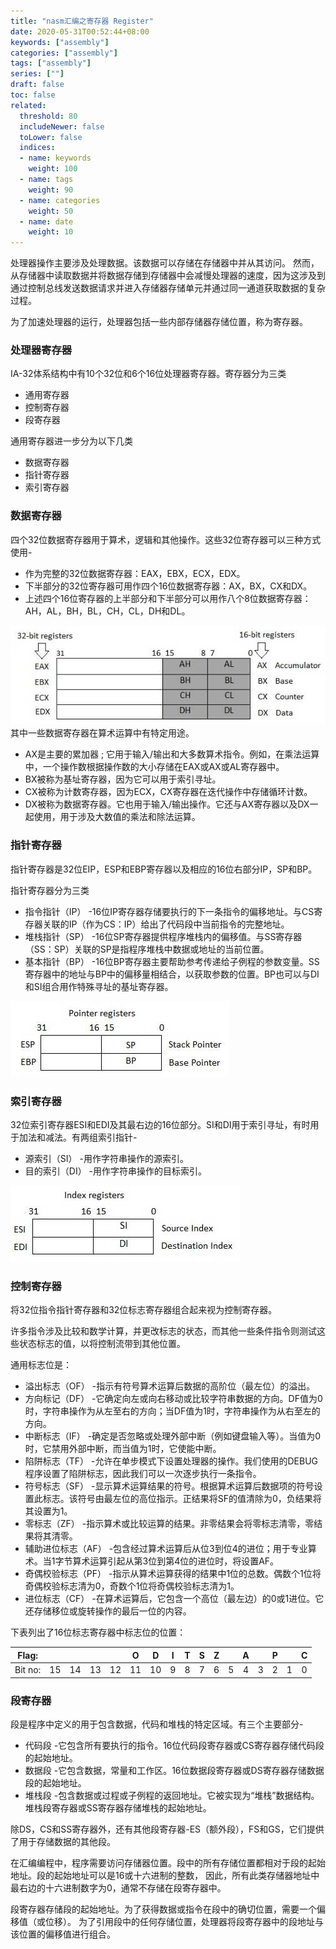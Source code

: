 ```yaml
---
title: "nasm汇编之寄存器 Register"
date: 2020-05-31T00:52:44+08:00
keywords: ["assembly"]
categories: ["assembly"]
tags: ["assembly"]
series: [""]
draft: false
toc: false
related:
  threshold: 80
  includeNewer: false
  toLower: false
  indices:
  - name: keywords
    weight: 100
  - name: tags
    weight: 90
  - name: categories
    weight: 50
  - name: date
    weight: 10
---
```

处理器操作主要涉及处理数据。该数据可以存储在存储器中并从其访问。
然而，从存储器中读取数据并将数据存储到存储器中会减慢处理器的速度，因为这涉及到通过控制总线发送数据请求并进入存储器存储单元并通过同一通道获取数据的复杂过程。

为了加速处理器的运行，处理器包括一些内部存储器存储位置，称为寄存器。

### 处理器寄存器
IA-32体系结构中有10个32位和6个16位处理器寄存器。寄存器分为三类

- 通用寄存器
- 控制寄存器
- 段寄存器

通用寄存器进一步分为以下几类

- 数据寄存器
- 指针寄存器
- 索引寄存器


### 数据寄存器
四个32位数据寄存器用于算术，逻辑和其他操作。这些32位寄存器可以三种方式使用-

- 作为完整的32位数据寄存器：EAX，EBX，ECX，EDX。
- 下半部分的32位寄存器可用作四个16位数据寄存器：AX，BX，CX和DX。
- 上述四个16位寄存器的上半部分和下半部分可以用作八个8位数据寄存器：AH，AL，BH，BL，CH，CL，DH和DL。

![/image/register1.jpg](/image/register1.jpg)
其中一些数据寄存器在算术运算中有特定用途。

- AX是主要的累加器 ; 它用于输入/输出和大多数算术指令。例如，在乘法运算中，一个操作数根据操作数的大小存储在EAX或AX或AL寄存器中。
- BX被称为基址寄存器，因为它可以用于索引寻址。
- CX被称为计数寄存器，因为ECX，CX寄存器在迭代操作中存储循环计数。
- DX被称为数据寄存器。它也用于输入/输出操作。它还与AX寄存器以及DX一起使用，用于涉及大数值的乘法和除法运算。

### 指针寄存器
指针寄存器是32位EIP，ESP和EBP寄存器以及相应的16位右部分IP，SP和BP。

指针寄存器分为三类

- 指令指针（IP） -16位IP寄存器存储要执行的下一条指令的偏移地址。与CS寄存器关联的IP（作为CS：IP）给出了代码段中当前指令的完整地址。
- 堆栈指针（SP） -16位SP寄存器提供程序堆栈内的偏移值。与SS寄存器（SS：SP）关联的SP是指程序堆栈中数据或地址的当前位置。
- 基本指针（BP） -16位BP寄存器主要帮助参考传递给子例程的参数变量。SS寄存器中的地址与BP中的偏移量相结合，以获取参数的位置。BP也可以与DI和SI组合用作特殊寻址的基址寄存器。

![/image/register3.jpg](/image/register3.jpg)

### 索引寄存器
32位索引寄存器ESI和EDI及其最右边的16位部分。SI和DI用于索引寻址，有时用于加法和减法。有两组索引指针-

- 源索引（SI） -用作字符串操作的源索引。
- 目的索引（DI） -用作字符串操作的目标索引。

![/image/register2.jpg](/image/register2.jpg)

### 控制寄存器

将32位指令指针寄存器和32位标志寄存器组合起来视为控制寄存器。

许多指令涉及比较和数学计算，并更改标志的状态，而其他一些条件指令则测试这些状态标志的值，以将控制流带到其他位置。

通用标志位是：

- 溢出标志（OF） -指示有符号算术运算后数据的高阶位（最左位）的溢出。
- 方向标记（DF） -它确定向左或向右移动或比较字符串数据的方向。DF值为0时，字符串操作为从左至右的方向；当DF值为1时，字符串操作为从右至左的方向。
- 中断标志（IF） -确定是否忽略或处理外部中断（例如键盘输入等）。当值为0时，它禁用外部中断，而当值为1时，它使能中断。
- 陷阱标志（TF） -允许在单步模式下设置处理器的操作。我们使用的DEBUG程序设置了陷阱标志，因此我们可以一次逐步执行一条指令。
- 符号标志（SF） -显示算术运算结果的符号。根据算术运算后数据项的符号设置此标志。该符号由最左位的高位指示。正结果将SF的值清除为0，负结果将其设置为1。
- 零标志（ZF） -指示算术或比较运算的结果。非零结果会将零标志清零，零结果将其清零。
- 辅助进位标志（AF） -包含经过算术运算后从位3到位4的进位；用于专业算术。当1字节算术运算引起从第3位到第4位的进位时，将设置AF。
- 奇偶校验标志（PF） -指示从算术运算获得的结果中1位的总数。偶数个1位将奇偶校验标志清为0，奇数个1位将奇偶校验标志清为1。
- 进位标志（CF） -在算术运算后，它包含一个高位（最左边）的0或1进位。它还存储移位或旋转操作的最后一位的内容。

下表列出了16位标志寄存器中标志位的位置：

|Flag:|		|	|	|	|O	|D	|I	|T	|S	|Z	|	|A	|	|P	|	|C|
|:---:|:---:|:---:|:---:|:---:|:---:|:---:|:---:|:---:|:---:|:---:|:---:|:---:|:---:|:---:|:---:|:---:|
|Bit no:|	15|	14|	13|	12|	11|	10|	9|	8|	7|	6|	5|	4|	3|	2|	1|	0|




### 段寄存器

段是程序中定义的用于包含数据，代码和堆栈的特定区域。有三个主要部分-

- 代码段 -它包含所有要执行的指令。16位代码段寄存器或CS寄存器存储代码段的起始地址。
- 数据段 -它包含数据，常量和工作区。16位数据段寄存器或DS寄存器存储数据段的起始地址。
- 堆栈段 -包含数据或过程或子例程的返回地址。它被实现为“堆栈”数据结构。堆栈段寄存器或SS寄存器存储堆栈的起始地址。

除DS，CS和SS寄存器外，还有其他段寄存器-ES（额外段），FS和GS，它们提供了用于存储数据的其他段。

在汇编编程中，程序需要访问存储器位置。段中的所有存储位置都相对于段的起始地址。段的起始地址可以是16或十六进制的整数，
因此，所有此类存储器地址中最右边的十六进制数字为0，通常不存储在段寄存器中。

段寄存器存储段的起始地址。为了获得数据或指令在段中的确切位置，需要一个偏移值（或位移）。
为了引用段中的任何存储位置，处理器将段寄存器中的段地址与该位置的偏移值进行组合。
